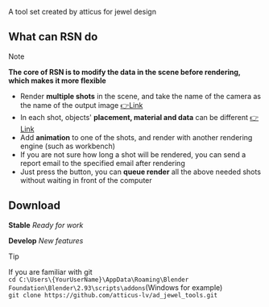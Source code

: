 A tool set created by atticus for jewel design 

## What can RSN do

> [!NOTE]
> **The core of RSN is to modify the data in the scene before rendering, which makes it more flexible** <br>

+ Render **multiple shots** in the scene, and take the name of the camera as the name of the output image   [👉Link](Example1.md)
+ In each shot, objects' **placement, material and data** can be different   [👉Link](Example2.md)
+ Add **animation** to one of the shots, and render with another rendering engine (such as workbench)
+ If you are not sure how long a shot will be rendered, you can send a report email to the specified email after
  rendering
+ Just press the button, you can **queue render** all the above needed shots without waiting in front of the computer

<!-- panels:start -->

<!-- div:title-panel -->

## Download

<!-- div:left-panel -->
**Stable** *Ready for work*


**Develop** *New features*



<!-- div:right-panel -->

> [!TIP]
> If you are familiar with git<br>`cd C:\Users\{YourUserName}\AppData\Roaming\Blender Foundation\Blender\2.93\scripts\addons`(Windows for example)<br>`git clone https://github.com/atticus-lv/ad_jewel_tools.git`

<!-- panels:end -->






